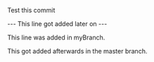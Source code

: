 Test this commit

--- This line got added later on ---

This line was added in myBranch.

This got added afterwards in the master branch.